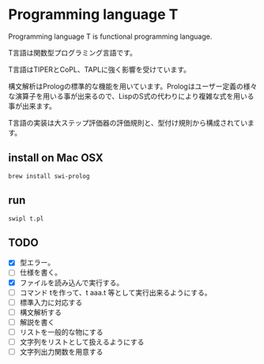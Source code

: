 # Programming language T

Programming language T is functional programming language.

T言語は関数型プログラミング言語です。

T言語はTIPERとCoPL、TAPLに強く影響を受けています。

構文解析はPrologの標準的な機能を用いています。Prologはユーザー定義の様々な演算子を用いる事が出来るので、LispのS式の代わりにより複雑な式を用いる事が出来ます。

T言語の実装は大ステップ評価器の評価規則と、型付け規則から構成されています。

## install on Mac OSX

	brew install swi-prolog

## run

	swipl t.pl

## TODO

- [x] 型エラー。
- [ ] 仕様を書く。
- [x] ファイルを読み込んで実行する。
- [ ] コマンド tを作って、t aaa.t 等として実行出来るようにする。
- [ ] 標準入力に対応する
- [ ] 構文解析する
- [ ] 解説を書く
- [ ] リストを一般的な物にする
- [ ] 文字列をリストとして扱えるようにする
- [ ] 文字列出力関数を用意する
